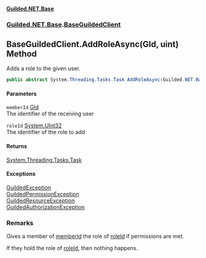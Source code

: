 
#### [Guilded.NET.Base](Guilded_NET_Base 'Guilded_NET_Base')
### [Guilded.NET.Base](Guilded_NET_Base#Guilded_NET_Base 'Guilded.NET.Base').[BaseGuildedClient](BaseGuildedClient 'Guilded.NET.Base.BaseGuildedClient')
## BaseGuildedClient.AddRoleAsync(GId, uint) Method
Adds a role to the given user.  
```csharp
public abstract System.Threading.Tasks.Task AddRoleAsync(Guilded.NET.Base.GId memberId, uint roleId);
```

#### Parameters
<a name='Guilded_NET_Base_BaseGuildedClient_AddRoleAsync(Guilded_NET_Base_GId_uint)_memberId'></a>
`memberId` [GId](GId 'Guilded.NET.Base.GId')  
The identifier of the receiving user
  
<a name='Guilded_NET_Base_BaseGuildedClient_AddRoleAsync(Guilded_NET_Base_GId_uint)_roleId'></a>
`roleId` [System.UInt32](https://docs.microsoft.com/en-us/dotnet/api/System.UInt32 'System.UInt32')  
The identifier of the role to add
  

#### Returns
[System.Threading.Tasks.Task](https://docs.microsoft.com/en-us/dotnet/api/System.Threading.Tasks.Task 'System.Threading.Tasks.Task')  

#### Exceptions
[GuildedException](GuildedException 'Guilded.NET.Base.GuildedException')  
[GuildedPermissionException](GuildedPermissionException 'Guilded.NET.Base.GuildedPermissionException')  
[GuildedResourceException](GuildedResourceException 'Guilded.NET.Base.GuildedResourceException')  
[GuildedAuthorizationException](GuildedAuthorizationException 'Guilded.NET.Base.GuildedAuthorizationException')  
### Remarks
Gives a member of [memberId](BaseGuildedClient_AddRoleAsync(GId_uint)#Guilded_NET_Base_BaseGuildedClient_AddRoleAsync(Guilded_NET_Base_GId_uint)_memberId 'Guilded.NET.Base.BaseGuildedClient.AddRoleAsync(Guilded.NET.Base.GId, uint).memberId') the role of [roleId](BaseGuildedClient_AddRoleAsync(GId_uint)#Guilded_NET_Base_BaseGuildedClient_AddRoleAsync(Guilded_NET_Base_GId_uint)_roleId 'Guilded.NET.Base.BaseGuildedClient.AddRoleAsync(Guilded.NET.Base.GId, uint).roleId') if permissions are met.



If they hold the role of [roleId](BaseGuildedClient_AddRoleAsync(GId_uint)#Guilded_NET_Base_BaseGuildedClient_AddRoleAsync(Guilded_NET_Base_GId_uint)_roleId 'Guilded.NET.Base.BaseGuildedClient.AddRoleAsync(Guilded.NET.Base.GId, uint).roleId'), then nothing happens.
